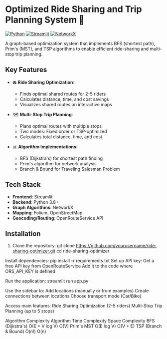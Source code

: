 # Optimized Ride Sharing and Trip Planning System 🚗

[![Python](https://img.shields.io/badge/Python-3.8%2B-blue)](https://www.python.org/)
[![Streamlit](https://img.shields.io/badge/Streamlit-1.22.0-FF4B4B)](https://streamlit.io/)
[![NetworkX](https://img.shields.io/badge/NetworkX-2.8.8-orange)](https://networkx.org/)

A graph-based optimization system that implements BFS (shortest path), Prim's (MST), and TSP algorithms to enable efficient ride-sharing and multi-stop trip planning.

## Key Features

- 🚘 **Ride Sharing Optimization**:
  - Finds optimal shared routes for 2-5 riders
  - Calculates distance, time, and cost savings
  - Visualizes shared routes on interactive maps

- 🗺 **Multi-Stop Trip Planning**:
  - Plans optimal routes with multiple stops
  - Two modes: Fixed order or TSP-optimized
  - Calculates total distance, time, and cost

- 📊 **Algorithm Implementations**:
  - BFS (Dijkstra's) for shortest path finding
  - Prim's algorithm for network analysis
  - Branch & Bound for Traveling Salesman Problem

## Tech Stack

- **Frontend**: Streamlit
- **Backend**: Python 3.8+
- **Graph Algorithms**: NetworkX
- **Mapping**: Folium, OpenStreetMap
- **Geocoding/Routing**: OpenRouteService API

## Installation

1. Clone the repository:
git clone https://github.com/yourusername/ride-sharing-optimizer.git
cd ride-sharing-optimizer

Install dependencies:
pip install -r requirements.txt
Set up API key:
Get a free API key from OpenRouteService
Add it to the code where ORS_API_KEY is defined

Run the application:
streamlit run app.py

Use the sidebar to:
Add locations (manually or from examples)
Create connections between locations
Choose transport mode (Car/Bike)

Access main features:
Ride Sharing Optimization (2-5 riders)
Multi-Stop Trip Planning (up to 5 stops)

Algorithm Complexity
Algorithm	           Time Complexity	     Space Complexity
BFS (Dijkstra's)	 O(E + V log V)	             O(V)
Prim's MST         	O(E log V)	                O(V + E)
TSP (Branch & Bound)	O(n!)	                  O(n)
